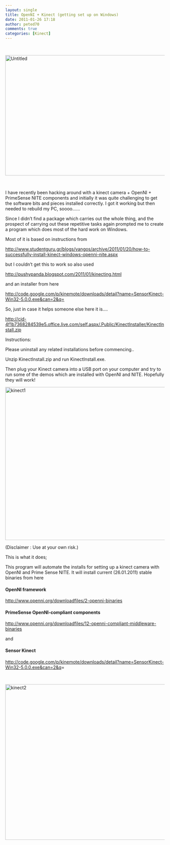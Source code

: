 ```yaml
---
layout: single
title: OpenNI + Kinect (getting set up on Windows)
date: 2011-01-26 17:18
author: peted70
comments: true
categories: [Kinect]
---
```

<p>&#160;</p>  <p><a href="http://peted.azurewebsites.net/wp-content/uploads/2011/01/untitled.jpg"><img style="background-image:none;border-bottom:0;border-left:0;padding-left:0;padding-right:0;display:inline;border-top:0;border-right:0;padding-top:0;" title="Untitled" border="0" alt="Untitled" src="http://peted.azurewebsites.net/wp-content/uploads/2011/01/untitled_thumb.jpg" width="660" height="379" /></a></p>  <p>&#160;</p>  <p>I have recently been hacking around with a kinect camera + OpenNI + PrimeSense NITE components and initially it was quite challenging to get the software bits and pieces installed correctly. I got it working but then needed to rebuild my PC, soooo……</p>  <p>Since I didn’t find a package which carries out the whole thing, and the prospect of carrying out these repetitive tasks again prompted me to create a program which does most of the hard work on Windows. </p>  <p>Most of it is based on instructions from </p>  <p><a title="http://www.studentguru.gr/blogs/vangos/archive/2011/01/20/how-to-successfully-install-kinect-windows-openni-nite.aspx&#013;&#010;" href="http://www.studentguru.gr/blogs/vangos/archive/2011/01/20/how-to-successfully-install-kinect-windows-openni-nite.aspx">http://www.studentguru.gr/blogs/vangos/archive/2011/01/20/how-to-successfully-install-kinect-windows-openni-nite.aspx</a></p>  <p>but I couldn’t get this to work so also used </p>  <p><a title="http://pushypanda.blogspot.com/2011/01/kinecting.html" href="http://pushypanda.blogspot.com/2011/01/kinecting.html">http://pushypanda.blogspot.com/2011/01/kinecting.html</a></p>  <p>and an installer from here </p>  <p><a title="http://code.google.com/p/kinemote/downloads/detail?name=SensorKinect-Win32-5.0.0.exe&amp;can=2&amp;q=" href="http://code.google.com/p/kinemote/downloads/detail?name=SensorKinect-Win32-5.0.0.exe&amp;can=2&amp;q=">http://code.google.com/p/kinemote/downloads/detail?name=SensorKinect-Win32-5.0.0.exe&amp;can=2&amp;q=</a>    <br /></p>  <p>So, just in case it helps someone else here it is….</p>  <p><a title="http://cid-4f1b7368284539e5.office.live.com/self.aspx/.Public/KinectInstaller/KinectInstall.zip" href="http://cid-4f1b7368284539e5.office.live.com/self.aspx/.Public/KinectInstaller/KinectInstall.zip">http://cid-4f1b7368284539e5.office.live.com/self.aspx/.Public/KinectInstaller/KinectInstall.zip</a></p>  <p>Instructions:</p>  <p>Please uninstall any related installations before commencing..</p>  <p>Unzip KinectInstall.zip and run KinectInstall.exe. </p>  <p>Then plug your Kinect camera into a USB port on your computer and try to run some of the demos which are installed with OpenNI and NITE. Hopefully they will work!</p>  <p><a href="http://peted.azurewebsites.net/wp-content/uploads/2011/01/kinect1.png"><img style="background-image:none;border-bottom:0;border-left:0;padding-left:0;padding-right:0;display:inline;border-top:0;border-right:0;padding-top:0;" title="kinect1" border="0" alt="kinect1" src="http://peted.azurewebsites.net/wp-content/uploads/2011/01/kinect1_thumb.png" width="654" height="482" /></a></p>  <p>(Disclaimer : Use at your own risk.)</p>  <p>This is what it does;</p>  <p>This program will automate the installs for setting up a kinect camera with OpenNI and Prime Sense NITE. It will install current (26.01.2011) stable binaries from here </p>  <h4>OpenNI framework</h4>  <p><a href="http://www.openni.org/downloadfiles/2-openni-binaries">http://www.openni.org/downloadfiles/2-openni-binaries</a> </p>  <h4>PrimeSense OpenNI-compliant components </h4>  <p><a href="http://www.openni.org/downloadfiles/12-openni-compliant-middleware-binaries">http://www.openni.org/downloadfiles/12-openni-compliant-middleware-binaries</a> </p>  <p>and </p>  <h4>Sensor Kinect</h4>  <p><a href="http://code.google.com/p/kinemote/downloads/detail?name=SensorKinect-Win32-5.0.0.exe&amp;can=2&amp;q">http://code.google.com/p/kinemote/downloads/detail?name=SensorKinect-Win32-5.0.0.exe&amp;can=2&amp;q</a>= </p>  <p>&#160;</p>  <p><a href="http://peted.azurewebsites.net/wp-content/uploads/2011/01/kinect2.png"><img style="background-image:none;border-bottom:0;border-left:0;padding-left:0;padding-right:0;display:inline;border-top:0;border-right:0;padding-top:0;" title="kinect2" border="0" alt="kinect2" src="http://peted.azurewebsites.net/wp-content/uploads/2011/01/kinect2_thumb.png" width="654" height="490" /></a></p>
